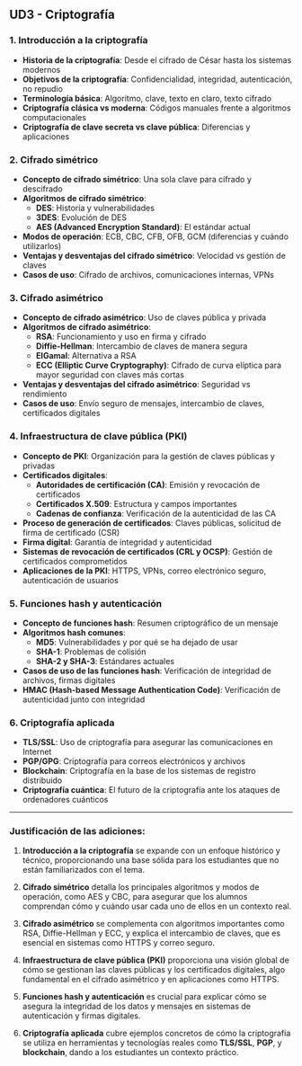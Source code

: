 
## **UD3 - Criptografía**

### 1. **Introducción a la criptografía**
   - **Historia de la criptografía**: Desde el cifrado de César hasta los sistemas modernos
   - **Objetivos de la criptografía**: Confidencialidad, integridad, autenticación, no repudio
   - **Terminología básica**: Algoritmo, clave, texto en claro, texto cifrado
   - **Criptografía clásica vs moderna**: Códigos manuales frente a algoritmos computacionales
   - **Criptografía de clave secreta vs clave pública**: Diferencias y aplicaciones

### 2. **Cifrado simétrico**
   - **Concepto de cifrado simétrico**: Una sola clave para cifrado y descifrado
   - **Algoritmos de cifrado simétrico**:
     - **DES**: Historia y vulnerabilidades
     - **3DES**: Evolución de DES
     - **AES (Advanced Encryption Standard)**: El estándar actual
   - **Modos de operación**: ECB, CBC, CFB, OFB, GCM (diferencias y cuándo utilizarlos)
   - **Ventajas y desventajas del cifrado simétrico**: Velocidad vs gestión de claves
   - **Casos de uso**: Cifrado de archivos, comunicaciones internas, VPNs

### 3. **Cifrado asimétrico**
   - **Concepto de cifrado asimétrico**: Uso de claves pública y privada
   - **Algoritmos de cifrado asimétrico**:
     - **RSA**: Funcionamiento y uso en firma y cifrado
     - **Diffie-Hellman**: Intercambio de claves de manera segura
     - **ElGamal**: Alternativa a RSA
     - **ECC (Elliptic Curve Cryptography)**: Cifrado de curva elíptica para mayor seguridad con claves más cortas
   - **Ventajas y desventajas del cifrado asimétrico**: Seguridad vs rendimiento
   - **Casos de uso**: Envío seguro de mensajes, intercambio de claves, certificados digitales

### 4. **Infraestructura de clave pública (PKI)**
   - **Concepto de PKI**: Organización para la gestión de claves públicas y privadas
   - **Certificados digitales**:
     - **Autoridades de certificación (CA)**: Emisión y revocación de certificados
     - **Certificados X.509**: Estructura y campos importantes
     - **Cadenas de confianza**: Verificación de la autenticidad de las CA
   - **Proceso de generación de certificados**: Claves públicas, solicitud de firma de certificado (CSR)
   - **Firma digital**: Garantía de integridad y autenticidad
   - **Sistemas de revocación de certificados (CRL y OCSP)**: Gestión de certificados comprometidos
   - **Aplicaciones de la PKI**: HTTPS, VPNs, correo electrónico seguro, autenticación de usuarios

### 5. **Funciones hash y autenticación**
   - **Concepto de funciones hash**: Resumen criptográfico de un mensaje
   - **Algoritmos hash comunes**:
     - **MD5**: Vulnerabilidades y por qué se ha dejado de usar
     - **SHA-1**: Problemas de colisión
     - **SHA-2 y SHA-3**: Estándares actuales
   - **Casos de uso de las funciones hash**: Verificación de integridad de archivos, firmas digitales
   - **HMAC (Hash-based Message Authentication Code)**: Verificación de autenticidad junto con integridad

### 6. **Criptografía aplicada**
   - **TLS/SSL**: Uso de criptografía para asegurar las comunicaciones en Internet
   - **PGP/GPG**: Criptografía para correos electrónicos y archivos
   - **Blockchain**: Criptografía en la base de los sistemas de registro distribuido
   - **Criptografía cuántica**: El futuro de la criptografía ante los ataques de ordenadores cuánticos

---

### **Justificación de las adiciones:**

1. **Introducción a la criptografía** se expande con un enfoque histórico y técnico, proporcionando una base sólida para los estudiantes que no están familiarizados con el tema.
   
2. **Cifrado simétrico** detalla los principales algoritmos y modos de operación, como AES y CBC, para asegurar que los alumnos comprendan cómo y cuándo usar cada uno de ellos en un contexto real.

3. **Cifrado asimétrico** se complementa con algoritmos importantes como RSA, Diffie-Hellman y ECC, y explica el intercambio de claves, que es esencial en sistemas como HTTPS y correo seguro.

4. **Infraestructura de clave pública (PKI)** proporciona una visión global de cómo se gestionan las claves públicas y los certificados digitales, algo fundamental en el cifrado asimétrico y en aplicaciones como HTTPS.

5. **Funciones hash y autenticación** es crucial para explicar cómo se asegura la integridad de los datos y mensajes en sistemas de autenticación y firmas digitales.

6. **Criptografía aplicada** cubre ejemplos concretos de cómo la criptografía se utiliza en herramientas y tecnologías reales como **TLS/SSL**, **PGP**, y **blockchain**, dando a los estudiantes un contexto práctico.

